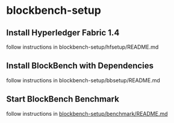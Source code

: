 # blockbench-setup

## Install Hyperledger Fabric 1.4

follow instructions in blockbench-setup/hfsetup/README.md

## Install BlockBench with Dependencies

follow instructions in blockbench-setup/bbsetup/README.md

## Start BlockBench Benchmark

follow instructions in [blockbench-setup/benchmark/README.md](benchmark/README.md)

